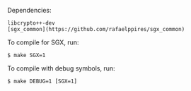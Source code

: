 
Dependencies:
```
libcrypto++-dev
[sgx_common](https://github.com/rafaelppires/sgx_common)
```

To compile for SGX, run:
```
$ make SGX=1
```

To compile with debug symbols, run:
```
$ make DEBUG=1 [SGX=1]
```

